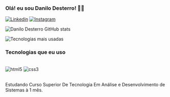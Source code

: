 ### Olá! eu sou Danilo Desterro! 👋🏻
[![Linkedin](https://img.shields.io/badge/LinkedIn-0077B5?style=for-the-badge&logo=linkedin&logoColor=white)](https://www.linkedin.com/in/danilo-barbosa-do-desterro-b51a06247/)
[![Instagram](https://img.shields.io/badge/Instagram-E4405F?style=for-the-badge&logo=instagram&logoColor=white)](https://www.instagram.com/danilodesterrodev/)

![Danilo Desterro GitHub stats](https://github-readme-stats.vercel.app/api?username=DaniloDesterro&show_icons=true&theme=dark)

![Tecnologias mais usadas](https://github-readme-stats.vercel.app/api/top-langs/?username=DaniloDesterro&hide_progress=true)

### Tecnologias que eu uso
<div style="display: inline_block"><br/> 
    <img align="center" alt="html5" src="https://img.shields.io/badge/HTML5-E34F26?style=for-the-badge&logo=html5&logoColor=white" />
    <img align="center" alt="css3" src="https://img.shields.io/badge/CSS3-1572B6?style=for-the-badge&logo=css3&logoColor=white" />
</div><br/>

Estudando Curso Superior De Tecnologia Em Análise e Desenvolvimento de Sistemas à 1 mês.


